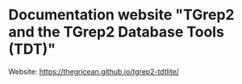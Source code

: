 # Documentation website "TGrep2 and the TGrep2 Database Tools (TDT)"

Website: https://thegricean.github.io/tgrep2-tdtlite/

